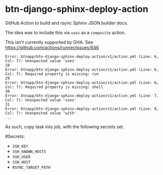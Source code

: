 # btn-django-sphinx-deploy-action
GitHub Action to build and rsync Sphinx JSON builder docs. 

The idea was to include this via `uses` as a `composite` action. 

This isn't currently supported by GHA. 
See https://github.com/actions/runner/issues/646 


```
Error: btnapp/btn-django-sphinx-deploy-action/v1/action.yml (Line: 6, Col: 7): Unexpected value 'uses'
28
Error: btnapp/btn-django-sphinx-deploy-action/v1/action.yml (Line: 6, Col: 7): Required property is missing: run
29
Error: btnapp/btn-django-sphinx-deploy-action/v1/action.yml (Line: 6, Col: 7): Required property is missing: shell
30
Error: btnapp/btn-django-sphinx-deploy-action/v1/action.yml (Line: 7, Col: 7): Unexpected value 'uses'
31
Error: btnapp/btn-django-sphinx-deploy-action/v1/action.yml (Line: 8, Col: 7): Unexpected value 'with'
...
```

As such, copy task into job, with the following secrets set. 

#Secrets: 

* `SSH_KEY`
* `SSH_KNOWN_HOSTS`
* `SSH_USER`
* `SSH_HOST`
* `RSYNC_TARGET_PATH`
